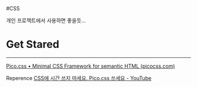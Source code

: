 #CSS


개인 프로젝트에서 사용하면 좋을듯...


# Get Stared
---
[Pico.css • Minimal CSS Framework for semantic HTML (picocss.com)](https://picocss.com/)







Reperence
[CSS에 시간 쓰지 마세요. Pico.css 쓰세요 - YouTube](https://www.youtube.com/watch?v=roehGNJJztU)